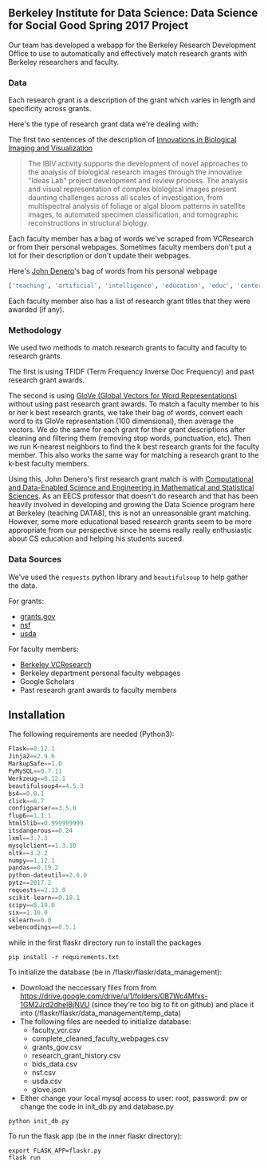 ## Berkeley Institute for Data Science: Data Science for Social Good Spring 2017 Project

Our team has developed a webapp for the Berkeley Research Development Office to use to automatically and effectively match research grants with Berkeley researchers and faculty.

### Data

Each research grant is a description of the grant which varies in length and specificity across grants.

Here's the type of research grant data we're dealing with:

The first two sentences of the description of [Innovations in Biological Imaging and Visualization](https://nsf.gov/funding/pgm_summ.jsp?pims_id=503473&org=NSF&sel_org=NSF&from=fund)
> The IBIV activity supports the development of novel approaches to the analysis of biological research images through the innovative "Ideas Lab" project development and review process. The analysis and visual representation of complex biological images present daunting challenges across all scales of investigation, from multispectral analysis of foliage or algal bloom patterns in satellite images, to automated specimen classification, and tomographic reconstructions in structural biology. 

Each faculty member has a bag of words we've scraped from VCResearch or from their personal webpages. Sometimes faculty members don't put a lot for their description or don't update their webpages.

Here's [John Denero](https://www2.eecs.berkeley.edu/Faculty/Homepages/denero.html)'s bag of words from his personal webpage
```python
['teaching', 'artificial', 'intelligence', 'education', 'educ', 'centers', 'artificial', 'intelligence', 'bair', 'teaching', 'schedule', 'foundations', 'data', 'science', 'mowefr', 'pimentel', 'completion', 'computer', 'science', 'decal', 'anova', 'teaching', 'computer', 'science', 'youth', 'soda', 'foundations', 'data', 'science', 'mowefr', 'completion', 'computer', 'science', 'eecs', 'natural', 'language', 'processing', 'tasks', 'related', 'statistical', 'machine', 'translation', 'cross-lingual', 'alignment', 'translation', 'model', 'estimation', 'translation', 'inference', 'lexicon', 'acquisition', 'unsupervised', 'grammar', 'induction', 'prior', 'spent', 'four', 'scientist', 'google', 'primarily', 'google', 'translate', 'serves', 'billion', 'translation', 'requests', 'refereed', 'naacl', 'acl', 'emnlp', 'conferences', 'author', 'composing', 'textbook', 'programming', 'computer', 'science', 'masters', 'philosophy', 'eecs']
```

Each faculty member also has a list of research grant titles that they were awarded (if any).


### Methodology

We used two methods to match research grants to faculty and faculty to research grants.

The first is using TFIDF (Term Frequency Inverse Doc Frequency) and past research grant awards.


The second is using [GloVe (Global Vectors for Word Representations)](https://nlp.stanford.edu/projects/glove/) without using past research grant awards. To match a faculty member to his or her k best research grants, we take their bag of words, convert each word to its GloVe representation (100 dimensional), then average the vectors. We do the same for each grant for their grant descriptions after cleaning and filtering them (removing stop words, punctuation, etc). Then we run K-nearest neighbors to find the k best research grants for the faculty member. This also works the same way for matching a research grant to the k-best faculty members.

Using this, John Denero's first research grant match is with [Computational and Data-Enabled Science and Engineering in Mathematical and Statistical Sciences](https://www.grants.gov/web/grants/view-opportunity.html?oppId=289329). As an EECS professor that doesn't do research and that has been heavily involved in developing and growing the Data Science program here at Berkeley (teaching DATA8), this is not an unreasonable grant matching. However, some more educational based research grants seem to be more appropriate from our perspective since he seems really really enthusiastic about CS education and helping his students suceed.


### Data Sources

We've used the ``requests`` python library and ``beautifulsoup`` to help gather the data.

For grants:
- [grants.gov](grants.gov)
- [nsf](nsf.gov)
- [usda](usda.gov)

For faculty members:
- [Berkeley VCResearch](vcresearch.berkeley.edu)
- Berkeley department personal faculty webpages
- Google Scholars
- Past research grant awards to faculty members


## Installation

The following requirements are needed (Python3):

```python
Flask==0.12.1
Jinja2==2.9.6
MarkupSafe==1.0
PyMySQL==0.7.11
Werkzeug==0.12.1
beautifulsoup4==4.5.3
bs4==0.0.1
click==6.7
configparser==3.5.0
flup6==1.1.1
html5lib==0.999999999
itsdangerous==0.24
lxml==3.7.3
mysqlclient==1.3.10
nltk==3.2.2
numpy==1.12.1
pandas==0.19.2
python-dateutil==2.6.0
pytz==2017.2
requests==2.13.0
scikit-learn==0.18.1
scipy==0.19.0
six==1.10.0
sklearn==0.0
webencodings==0.5.1
```

while in the first flaskr directory run to install the packages
```
pip install -r requirements.txt
```


To initialize the database (be in /flaskr/flaskr/data_management):

- Download the neccessary files from from https://drive.google.com/drive/u/1/folders/0B7Wc4Mfxs-1GM2Jrd2dhelBjNVU (since they're too big to fit on github) and place it into (/flaskr/flaskr/data_management/temp_data)
- The following files are needed to initialize database:
    - faculty_vcr.csv
    - complete_cleaned_faculty_webpages.csv
    - grants_gov.csv
    - research_grant_history.csv
    - bids_data.csv
    - nsf.csv
    - usda.csv
    - glove.json
- Either change your local mysql access to user: root, password: pw or change the code in init_db.py and database.py

```
python init_db.py
```

To run the flask app (be in the inner flaskr directory):
```
export FLASK_APP=flaskr.py
flask run
```
